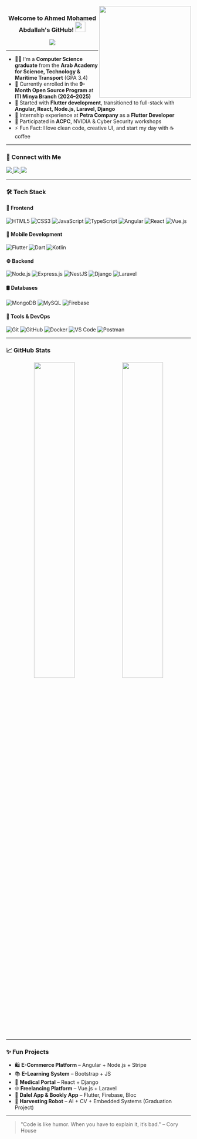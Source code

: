 <img width="250" align="right" src="https://c.tenor.com/_DOBjnGspYAAAAAM/code-coding.gif">

<h3 align="center">
  Welcome to Ahmed Mohamed Abdallah's GitHub!
  <img src="https://media.giphy.com/media/hvRJCLFzcasrR4ia7z/giphy.gif" width="28">
</h3>

<p align="center">
  <a href="https://github.com/DenverCoder1/readme-typing-svg">
    <img src="https://readme-typing-svg.herokuapp.com?lines=Full-Stack+Web+Developer;Mobile+App+Developer+(Flutter);Always+learning+new+things...&center=true&width=500&height=45&color=f75c7e&size=22">
  </a>
</p>

---

- 👨‍🎓 I'm a **Computer Science graduate** from the **Arab Academy for Science, Technology & Maritime Transport** (GPA 3.4)
- 🧠 Currently enrolled in the **9-Month Open Source Program** at **ITI Minya Branch (2024–2025)**
- 📱 Started with **Flutter development**, transitioned to full-stack with **Angular, React, Node.js, Laravel, Django**
- 💼 Internship experience at **Petra Company** as a **Flutter Developer**
- 🧪 Participated in **ACPC**, NVIDIA & Cyber Security workshops
- ⚡ Fun Fact: I love clean code, creative UI, and start my day with ☕ coffee

---

### 🔗 Connect with Me

<a href="https://www.linkedin.com/in/ahmed-mohamed-abdallah-730a3a212/" target="_blank">
  <img src="https://img.shields.io/badge/-Ahmed Mohamed Abdallah-0077B5?style=for-the-badge&logo=linkedin&logoColor=white"/>
</a>
<a href="https://facebook.com/profile.php?id=61550147305302" target="_blank">
  <img src="https://img.shields.io/badge/-Ahmed Mohamed-1877F2?style=for-the-badge&logo=facebook&logoColor=white"/>
</a>
<a href="https://github.com/AHMED739268" target="_blank">
  <img src="https://img.shields.io/badge/-GitHub-181717?style=for-the-badge&logo=github&logoColor=white"/>
</a>

---

### 🛠 Tech Stack

#### 🚀 Frontend
![HTML5](https://img.shields.io/badge/-HTML5-E34F26?style=flat&logo=html5&logoColor=white)
![CSS3](https://img.shields.io/badge/-CSS3-1572B6?style=flat&logo=css3)
![JavaScript](https://img.shields.io/badge/-JavaScript-F7DF1E?style=flat&logo=javascript&logoColor=000)
![TypeScript](https://img.shields.io/badge/-TypeScript-007ACC?style=flat&logo=typescript)
![Angular](https://img.shields.io/badge/-Angular-DD0031?style=flat&logo=angular&logoColor=white)
![React](https://img.shields.io/badge/-React-20232A?style=flat&logo=react)
![Vue.js](https://img.shields.io/badge/-Vue.js-4FC08D?style=flat&logo=vue.js)

#### 📱 Mobile Development
![Flutter](https://img.shields.io/badge/-Flutter-02569B?style=flat&logo=flutter)
![Dart](https://img.shields.io/badge/-Dart-0175C2?style=flat&logo=dart)
![Kotlin](https://img.shields.io/badge/-Kotlin-7F52FF?style=flat&logo=kotlin)

#### ⚙ Backend
![Node.js](https://img.shields.io/badge/-Node.js-339933?style=flat&logo=node.js&logoColor=white)
![Express.js](https://img.shields.io/badge/-Express.js-000?style=flat&logo=express)
![NestJS](https://img.shields.io/badge/-NestJS-E0234E?style=flat&logo=nestjs)
![Django](https://img.shields.io/badge/-Django-092E20?style=flat&logo=django)
![Laravel](https://img.shields.io/badge/-Laravel-FF2D20?style=flat&logo=laravel)

#### 🛢 Databases
![MongoDB](https://img.shields.io/badge/-MongoDB-47A248?style=flat&logo=mongodb)
![MySQL](https://img.shields.io/badge/-MySQL-00758F?style=flat&logo=mysql)
![Firebase](https://img.shields.io/badge/-Firebase-FFCA28?style=flat&logo=firebase)

#### 🧰 Tools & DevOps
![Git](https://img.shields.io/badge/-Git-F05032?style=flat&logo=git)
![GitHub](https://img.shields.io/badge/-GitHub-181717?style=flat&logo=github)
![Docker](https://img.shields.io/badge/-Docker-2496ED?style=flat&logo=docker)
![VS Code](https://img.shields.io/badge/-VSCode-007ACC?style=flat&logo=visual-studio-code)
![Postman](https://img.shields.io/badge/-Postman-FF6C37?style=flat&logo=postman)

---

### 📈 GitHub Stats

<p align="center">
  <img src="https://github-readme-stats.vercel.app/api?username=AHMED739268&show_icons=true&theme=tokyonight" width="47%">
  <img src="https://github-readme-streak-stats.herokuapp.com?user=AHMED739268&theme=tokyonight&date_format=M%20j%5B%2C%20Y%5D" width="47%">
</p>

---

### ✨ Fun Projects

- 🛍️ **E-Commerce Platform** – Angular + Node.js + Stripe  
- 📚 **E-Learning System** – Bootstrap + JS  
- 🧠 **Medical Portal** – React + Django  
- 🌐 **Freelancing Platform** – Vue.js + Laravel  
- 📱 **Dalel App & Bookly App** – Flutter, Firebase, Bloc  
- 🤖 **Harvesting Robot** – AI + CV + Embedded Systems (Graduation Project)

---

> "Code is like humor. When you have to explain it, it’s bad." – Cory House
